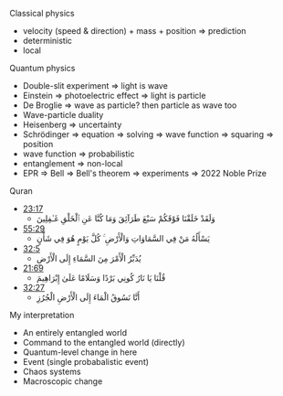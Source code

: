 Classical physics
  - velocity (speed & direction) + mass + position => prediction
  - deterministic
  - local

Quantum physics
  - Double-slit experiment => light is wave
  - Einstein => photoelectric effect => light is particle
  - De Broglie => wave as particle? then particle as wave too
  - Wave-particle duality
  - Heisenberg => uncertainty
  - Schrödinger => equation => solving => wave function => squaring => position
  - wave function => probabilistic
  - entanglement => non-local
  - EPR => Bell => Bell's theorem => experiments => 2022 Noble Prize

Quran
  - [23:17](https://quran.com/23:17)
    - وَلَقَدْ خَلَقْنَا فَوْقَكُمْ سَبْعَ طَرَآئِقَ وَمَا كُنَّا عَنِ ٱلْخَلْقِ غَـٰفِلِينَ
  - [55:29](https://quran.com/55:29)
    - يَسْأَلُهُ مَنْ فِي السَّمَاوَاتِ وَالْأَرْضِ ۚ كُلَّ يَوْمٍ هُوَ فِي شَأْنٍ
  - [32:5](https://quran.com/32:5)
    - يُدَبِّرُ الْأَمْرَ مِنَ السَّمَاءِ إِلَى الْأَرْضِ
  - [21:69](https://quran.com/21:69)
    - قُلْنَا يَا نَارُ كُونِي بَرْدًا وَسَلَامًا عَلَىٰ إِبْرَاهِيمَ
  - [32:27](https://quran.com/32:27)
    - أَنَّا نَسُوقُ الْمَاءَ إِلَى الْأَرْضِ الْجُرُزِ
  
My interpretation
  - An entirely entangled world
  - Command to the entangled world (directly)
  - Quantum-level change in here
  - Event (single probabalistic event)
  - Chaos systems
  - Macroscopic change
  
  
